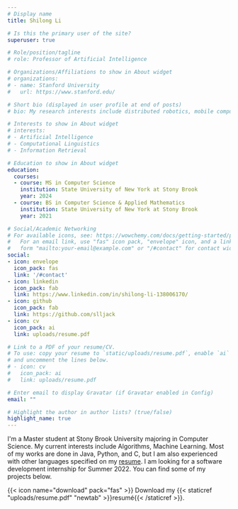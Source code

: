 ```yaml
---
# Display name
title: Shilong Li

# Is this the primary user of the site?
superuser: true

# Role/position/tagline
# role: Professor of Artificial Intelligence

# Organizations/Affiliations to show in About widget
# organizations:
# - name: Stanford University
#   url: https://www.stanford.edu/

# Short bio (displayed in user profile at end of posts)
# bio: My research interests include distributed robotics, mobile computing and programmable matter.

# Interests to show in About widget
# interests:
# - Artificial Intelligence
# - Computational Linguistics
# - Information Retrieval

# Education to show in About widget
education:
  courses:
  - course: MS in Computer Science
    institution: State University of New York at Stony Brook
    year: 2024
  - course: BS in Computer Science & Applied Mathematics
    institution: State University of New York at Stony Brook
    year: 2021

# Social/Academic Networking
# For available icons, see: https://wowchemy.com/docs/getting-started/page-builder/#icons
#   For an email link, use "fas" icon pack, "envelope" icon, and a link in the
#   form "mailto:your-email@example.com" or "/#contact" for contact widget.
social:
- icon: envelope
  icon_pack: fas
  link: '/#contact'
- icon: linkedin
  icon_pack: fab
  link: https://www.linkedin.com/in/shilong-li-138006170/
- icon: github
  icon_pack: fab
  link: https://github.com/slljack
- icon: cv
  icon_pack: ai
  link: uploads/resume.pdf

# Link to a PDF of your resume/CV.
# To use: copy your resume to `static/uploads/resume.pdf`, enable `ai` icons in `params.toml`,
# and uncomment the lines below.
# - icon: cv
#   icon_pack: ai
#   link: uploads/resume.pdf

# Enter email to display Gravatar (if Gravatar enabled in Config)
email: ""

# Highlight the author in author lists? (true/false)
highlight_name: true
---
```


I'm a Master student at Stony Brook University majoring in Computer Science. My current interests include Algorithms, Machine Learning. Most of my works are done in Java, Python, and C, but I am also experienced with other languages specified on my [resume](uploads/resume.pdf). I am looking for a software development internship for Summer 2022. You can find some of my projects below.


{{< icon name="download" pack="fas" >}} Download my {{< staticref "uploads/resume.pdf" "newtab" >}}resumé{{< /staticref >}}.
